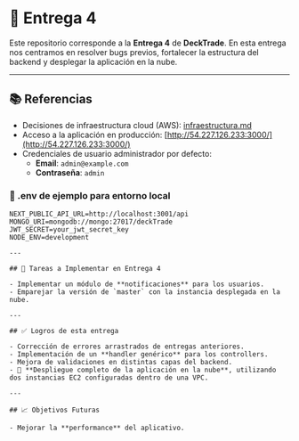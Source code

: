 # 🎯 Entrega 4

Este repositorio corresponde a la **Entrega 4** de **DeckTrade**. En esta entrega nos centramos en resolver bugs previos, fortalecer la estructura del backend y desplegar la aplicación en la nube.

---

## 📚 Referencias

- Decisiones de infraestructura cloud (AWS): [infraestructura.md](./infraestructura.md)  
- Acceso a la aplicación en producción: [http://54.227.126.233:3000/](http://54.227.126.233:3000/)  
- Credenciales de usuario administrador por defecto:
  - **Email**: `admin@example.com`
  - **Contraseña**: `admin`

### 🧪 .env de ejemplo para entorno local

```env
NEXT_PUBLIC_API_URL=http://localhost:3001/api
MONGO_URI=mongodb://mongo:27017/deckTrade
JWT_SECRET=your_jwt_secret_key
NODE_ENV=development

---

## 🚧 Tareas a Implementar en Entrega 4

- Implementar un módulo de **notificaciones** para los usuarios.  
- Emparejar la versión de `master` con la instancia desplegada en la nube.  

---

## ✅ Logros de esta entrega

- Corrección de errores arrastrados de entregas anteriores.  
- Implementación de un **handler genérico** para los controllers.  
- Mejora de validaciones en distintas capas del backend.  
- 🎯 **Despliegue completo de la aplicación en la nube**, utilizando dos instancias EC2 configuradas dentro de una VPC.

---

## 📈 Objetivos Futuras

- Mejorar la **performance** del aplicativo.  
